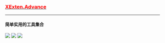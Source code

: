 ### [<font color=red>XExten.Advance</font>](https://github.com/EmilyEdna/Synctool/blob/master/README.md)
--------------
#### 简单实用的工具集合
[![](https://img.shields.io/badge/build-success-brightgreen.svg)](https://github.com/EmilyEdna/XExten.Advance)
[![](https://img.shields.io/badge/nuget-v1.1.2.8-blue.svg)](https://www.nuget.org/packages/XExten.Advance/1.2.3)
![](https://img.shields.io/badge/Download-11K-brightgreen)

